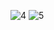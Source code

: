 ![4](https://user-images.githubusercontent.com/65020391/201155143-39d117ae-f8b4-4600-947c-1fc0adf29c71.PNG)
![5](https://user-images.githubusercontent.com/65020391/201155249-87e6bb0d-74f0-4328-86f8-dcc91c003434.PNG)
